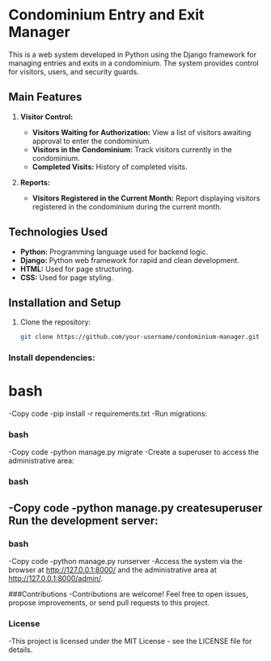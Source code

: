 # Condominium Entry and Exit Manager

This is a web system developed in Python using the Django framework for managing entries and exits in a condominium. The system provides control for visitors, users, and security guards.

## Main Features

1. **Visitor Control:**
   - **Visitors Waiting for Authorization:** View a list of visitors awaiting approval to enter the condominium.
   - **Visitors in the Condominium:** Track visitors currently in the condominium.
   - **Completed Visits:** History of completed visits.

2. **Reports:**
   - **Visitors Registered in the Current Month:** Report displaying visitors registered in the condominium during the current month.

## Technologies Used

- **Python:** Programming language used for backend logic.
- **Django:** Python web framework for rapid and clean development.
- **HTML:** Used for page structuring.
- **CSS:** Used for page styling.

## Installation and Setup

1. Clone the repository:

   ```bash
   git clone https://github.com/your-username/condominium-manager.git
### Install dependencies:

# bash
-Copy code
-pip install -r requirements.txt
-Run migrations:

### bash
-Copy code
-python manage.py migrate
-Create a superuser to access the administrative area:

### bash
-Copy code
-python manage.py createsuperuser
Run the development server:
-
### bash
-Copy code
-python manage.py runserver
-Access the system via the browser at http://127.0.0.1:8000/ and the administrative area at http://127.0.0.1:8000/admin/.

###Contributions
-Contributions are welcome! Feel free to open issues, propose improvements, or send pull requests to this project.

### License
-This project is licensed under the MIT License - see the LICENSE file for details.



 

